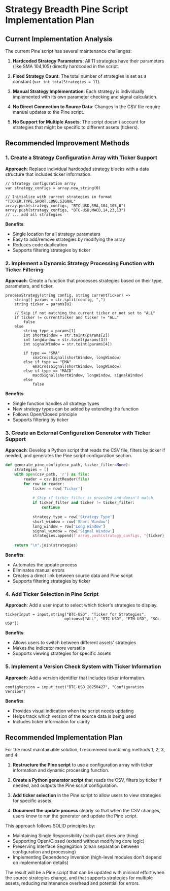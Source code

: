 # Strategy Breadth Pine Script Implementation Plan

## Current Implementation Analysis

The current Pine script has several maintenance challenges:

1. **Hardcoded Strategy Parameters**: All 11 strategies have their parameters (like SMA 104,105) directly hardcoded in the script.

2. **Fixed Strategy Count**: The total number of strategies is set as a constant (`var int totalStrategies = 11`).

3. **Manual Strategy Implementation**: Each strategy is individually implemented with its own parameter checking and signal calculation.

4. **No Direct Connection to Source Data**: Changes in the CSV file require manual updates to the Pine script.

5. **No Support for Multiple Assets**: The script doesn't account for strategies that might be specific to different assets (tickers).

## Recommended Improvement Methods

### 1. Create a Strategy Configuration Array with Ticker Support

**Approach**: Replace individual hardcoded strategy blocks with a data structure that includes ticker information.

```pine
// Strategy configuration array
var strategy_configs = array.new_string(0)

// Initialize with current strategies in format "TICKER,TYPE,SHORT,LONG,SIGNAL"
array.push(strategy_configs, "BTC-USD,SMA,104,105,0")
array.push(strategy_configs, "BTC-USD,MACD,14,23,13")
// ... add all strategies
```

**Benefits**:
- Single location for all strategy parameters
- Easy to add/remove strategies by modifying the array
- Reduces code duplication
- Supports filtering strategies by ticker

### 2. Implement a Dynamic Strategy Processing Function with Ticker Filtering

**Approach**: Create a function that processes strategies based on their type, parameters, and ticker.

```pine
processStrategy(string config, string currentTicker) =>
    string[] params = str.split(config, ",")
    string ticker = params[0]
    
    // Skip if not matching the current ticker or not set to "ALL"
    if ticker != currentTicker and ticker != "ALL"
        false
    else
        string type = params[1]
        int shortWindow = str.toint(params[2])
        int longWindow = str.toint(params[3])
        int signalWindow = str.toint(params[4])
        
        if type == "SMA"
            smaCrossSignal(shortWindow, longWindow)
        else if type == "EMA"
            emaCrossSignal(shortWindow, longWindow)
        else if type == "MACD"
            macdSignal(shortWindow, longWindow, signalWindow)
        else
            false
```

**Benefits**:
- Single function handles all strategy types
- New strategy types can be added by extending the function
- Follows Open/Closed principle
- Supports filtering by ticker

### 3. Create an External Configuration Generator with Ticker Support

**Approach**: Develop a Python script that reads the CSV file, filters by ticker if needed, and generates the Pine script configuration section.

```python
def generate_pine_config(csv_path, ticker_filter=None):
    strategies = []
    with open(csv_path, 'r') as file:
        reader = csv.DictReader(file)
        for row in reader:
            ticker = row['Ticker']
            
            # Skip if ticker filter is provided and doesn't match
            if ticker_filter and ticker != ticker_filter:
                continue
                
            strategy_type = row['Strategy Type']
            short_window = row['Short Window']
            long_window = row['Long Window']
            signal_window = row['Signal Window']
            strategies.append(f'array.push(strategy_configs, "{ticker},{strategy_type},{short_window},{long_window},{signal_window}")')
    
    return "\n".join(strategies)
```

**Benefits**:
- Automates the update process
- Eliminates manual errors
- Creates a direct link between source data and Pine script
- Supports filtering strategies by ticker

### 4. Add Ticker Selection in Pine Script

**Approach**: Add a user input to select which ticker's strategies to display.

```pine
tickerInput = input.string("BTC-USD", "Ticker for Strategies", 
                          options=["ALL", "BTC-USD", "ETH-USD", "SOL-USD"])
```

**Benefits**:
- Allows users to switch between different assets' strategies
- Makes the indicator more versatile
- Supports viewing strategies for specific assets

### 5. Implement a Version Check System with Ticker Information

**Approach**: Add a version identifier that includes ticker information.

```pine
configVersion = input.text("BTC-USD_20250427", "Configuration Version")
```

**Benefits**:
- Provides visual indication when the script needs updating
- Helps track which version of the source data is being used
- Includes ticker information for clarity

## Recommended Implementation Plan

For the most maintainable solution, I recommend combining methods 1, 2, 3, and 4:

1. **Restructure the Pine script** to use a configuration array with ticker information and dynamic processing function.

2. **Create a Python generator script** that reads the CSV, filters by ticker if needed, and outputs the Pine script configuration.

3. **Add ticker selection** in the Pine script to allow users to view strategies for specific assets.

4. **Document the update process** clearly so that when the CSV changes, users know to run the generator and update the Pine script.

This approach follows SOLID principles by:
- Maintaining Single Responsibility (each part does one thing)
- Supporting Open/Closed (extend without modifying core logic)
- Preserving Interface Segregation (clean separation between configuration and processing)
- Implementing Dependency Inversion (high-level modules don't depend on implementation details)

The result will be a Pine script that can be updated with minimal effort when the source strategies change, and that supports strategies for multiple assets, reducing maintenance overhead and potential for errors.